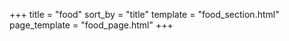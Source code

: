 +++
title = "food"
sort_by = "title"
template = "food_section.html"
page_template = "food_page.html"
+++
